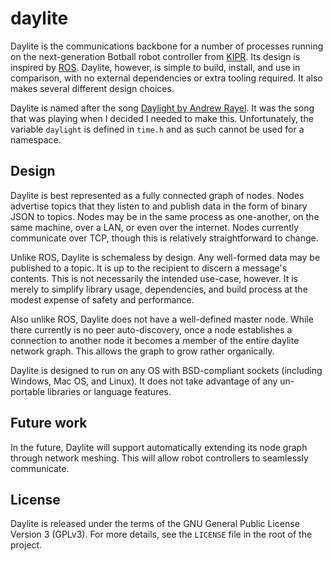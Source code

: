 # daylite

Daylite is the communications backbone for a number of processes running on the
next-generation Botball robot controller from [KIPR](http://kipr.org/). Its design is inspired by
[ROS](http://www.ros.org/). Daylite, however, is simple to build, install, and use in comparison, with
no external dependencies or extra tooling required. It also makes several different design choices.

Daylite is named after the song [Daylight by Andrew Rayel](https://www.youtube.com/watch?v=DV7YAkIaD44).
It was the song that was playing when I decided I needed to make this. Unfortunately, the variable
`daylight` is defined in `time.h` and as such cannot be used for a namespace.

## Design

Daylite is best represented as a fully connected graph of nodes. Nodes advertise
topics that they listen to and publish data in the form of binary JSON to topics.
Nodes may be in the same process as one-another, on the same machine, over a LAN,
or even over the internet. Nodes currently communicate over TCP, though this is relatively
straightforward to change.

Unlike ROS, Daylite is schemaless by design. Any well-formed data may be published
to a topic. It is up to the recipient to discern a message's contents. This is not
necessarily the intended use-case, however. It is merely to simplify library usage,
dependencies, and build process at the modest expense of safety and performance.

Also unlike ROS, Daylite does not have a well-defined master node. While there currently
is no peer auto-discovery, once a node establishes a connection to another node it becomes
a member of the entire daylite network graph. This allows the graph to grow rather organically.

Daylite is designed to run on any OS with BSD-compliant sockets (including Windows, Mac OS, and Linux).
It does not take advantage of any un-portable libraries or language features.

## Future work

In the future, Daylite will support automatically extending its node graph through network meshing.
This will allow robot controllers to seamlessly communicate.

## License

Daylite is released under the terms of the GNU General Public License Version 3 (GPLv3). For more details, see the
`LICENSE` file in the root of the project.
